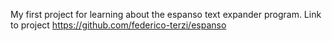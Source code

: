 My first project for learning about the espanso text expander program. Link to project https://github.com/federico-terzi/espanso
